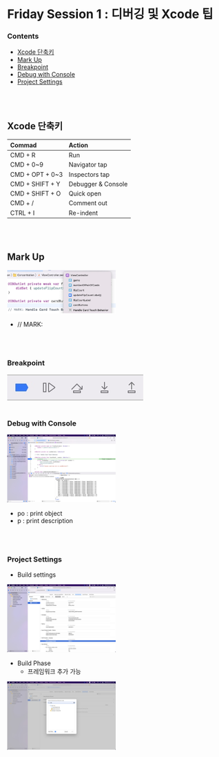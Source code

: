 # Friday Session 1 : 디버깅 및 Xcode 팁
### Contents
- [Xcode 단축키](#Xcode-단축키)
- [Mark Up](#Mark-up)
- [Breakpoint](#Breakpoint)
- [Debug with Console](#Debug-with-Console)
- [Project Settings](#Project-Settings)

<br>
 <br>

## Xcode 단축키
|Commad|Action|
|:-|:-|
|CMD + R|Run|
|CMD + 0~9|Navigator tap|
|CMD + OPT + 0~3|Inspectors tap|
|CMD + SHIFT + Y|Debugger & Console|
|CMD + SHIFT + O|Quick open|
|CMD + /|Comment out|
|CTRL + I|Re-indent|

<br>
 <br>

## Mark Up
<img width=50% src="https://github.com/sustainable-git/iOS-Application-Study/blob/main/%5BStanford%5D%20iOS11%20App%20developement/Friday%20Session%201/imageFiles/1.jpg?raw=true">

- // MARK:

<br>
 <br>

### Breakpoint
<img src="https://github.com/sustainable-git/iOS-Application-Study/blob/main/%5BStanford%5D%20iOS11%20App%20developement/Friday%20Session%201/imageFiles/2.jpg?raw=true">

<br>
 <br>

### Debug with Console
<img width=50% src="https://github.com/sustainable-git/iOS-Application-Study/blob/main/%5BStanford%5D%20iOS11%20App%20developement/Friday%20Session%201/imageFiles/3.jpg?raw=true">

 - po : print object
 - p : print description

<br>
 <br>

### Project Settings
- Build settings
<img width=50% src="https://github.com/sustainable-git/iOS-Application-Study/blob/main/%5BStanford%5D%20iOS11%20App%20developement/Friday%20Session%201/imageFiles/4.jpg?raw=true">

- Build Phase
  - 프레임워크 추가 가능
<img width=50% src="https://github.com/sustainable-git/iOS-Application-Study/blob/main/%5BStanford%5D%20iOS11%20App%20developement/Friday%20Session%201/imageFiles/5.jpg?raw=true">
